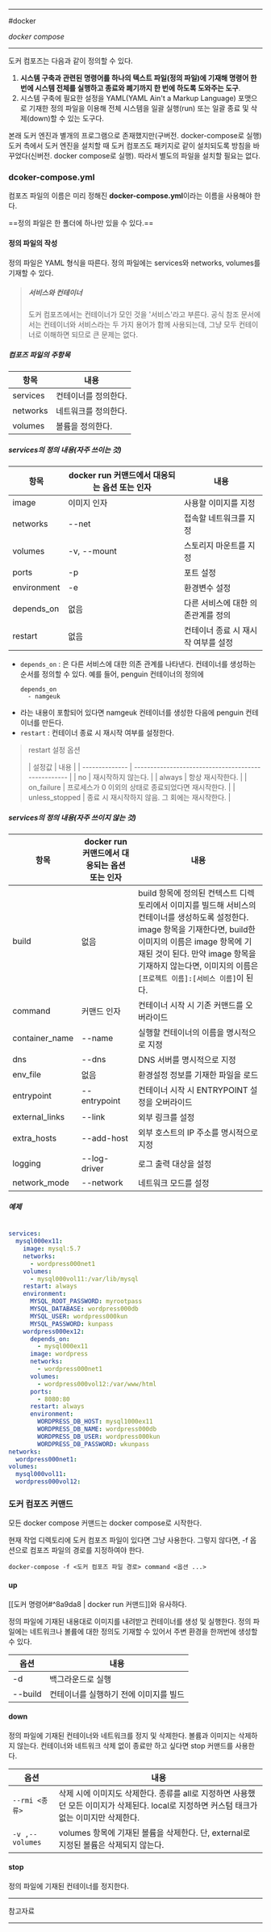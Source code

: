 
---

#docker

*docker compose*

---

도커 컴포즈는 다음과 같이 정의할 수 있다. 

1. **시스템 구축과 관련된 명령어를 하나의 텍스트 파일(정의 파일)에 기재해 명령어 한번에 시스템 전체를 실행하고 종료와 폐기까지 한 번에 하도록 도와주는 도구**.
2. 시스템 구축에 필요한 설정을 YAML(YAML Ain't a Markup Language) 포맷으로 기재한 정의 파일을 이용해 전체 시스템을 일괄 실행(run) 또는 일괄 종료 및 삭제(down)할 수 있는 도구다.

본래 도커 엔진과 별개의 프로그램으로 존재했지만(구버전. docker-compose로 실행) 도커 측에서 도커 엔진을 설치할 때 도커 컴포즈도 패키지로 같이 설치되도록 방침을 바꾸었다(신버전. docker compose로 실행). 따라서 별도의 파일을 설치할 필요는 없다.

### dcoker-compose.yml

컴포즈 파일의 이름은 미리 정해진 **docker-compose.yml**이라는 이름을 사용해야 한다.

==정의 파일은 한 폴더에 하나만 있을 수 있다.==

#### 정의 파일의 작성

정의 파일은 YAML 형식을 따른다.
정의 파일에는 services와 networks, volumes를 기재할 수 있다.

>##### 서비스와 컨테이너
>
>도커 컴포즈에서는 컨테이너가 모인 것을 '서비스'라고 부른다.
>공식 참조 문서에서는 컨테이너와 서비스라는 두 가지 용어가 함께 사용되는데, 그냥 모두 컨테이너로 이해하면 되므로 큰 문제는 없다.

##### 컴포즈 파일의 주항목

| 항목     | 내용                  |
| -------- | --------------------- |
| services | 컨테이너를 정의한다.  |
| networks | 네트워크를 정의한다. |
| volumes  | 볼륨을 정의한다.      |

##### services의 정의 내용(자주 쓰이는 것)

| 항목        | docker run 커맨드에서 대응되는 옵션 또는 인자 | 내용                                |
| ----------- | --------------------------------------------- | ----------------------------------- |
| image       | 이미지 인자                                   | 사용할 이미지를 지정                |
| networks    | --net                                         | 접속할 네트워크를 지정              |
| volumes     | -v, --mount                                   | 스토리지 마운트를 지정              |
| ports       | -p                                            | 포트 설정                           |
| environment | -e                                            | 환경변수 설정                       |
| depends_on  | 없음                                          | 다른 서비스에 대한 의존관계를 정의  |
| restart     | 없음                                          | 컨테이너 종료 시 재시작 여부를 설정 |

- `depends_on` : 은 다른 서비스에 대한 의존 관계를 나타낸다. 컨테이너를 생성하는 순서를 정의할 수 있다. 예를 들어, penguin 컨테이너의 정의에 
	```
	depends_on
	  - namgeuk
	```
- 라는 내용이 포함되어 있다면 namgeuk 컨테이너를 생성한 다음에 penguin 컨테이너를 만든다.
- `restart` : 컨테이너 종료 시 재시작 여부를 설정한다.

> restart 설정 옵션
>
>| 설정값         | 내용                                                |
| -------------- | --------------------------------------------------- |
| no             | 재시작하지 않는다.                                  |
| always         | 항상 재시작한다.                                    |
| on_failure     | 프로세스가 0 이외의 상태로 종료되었다면 재시작한다. |
| unless_stopped | 종료 시 재시작하지 않음. 그 회에는 재시작한다.      |

##### services의 정의 내용(자주 쓰이지 않는 것)

| 항목           | docker run 커맨드에서 대응되는 옵션 또는 인자 | 내용                                          |
| -------------- | --------------------------------------------- | --------------------------------------------- |
| build          | 없음                                          | build 항목에 정의된 컨텍스트 디렉토리에서 이미지를 빌드해 서비스의 컨테이너를 생성하도록 설정한다. image 항목을 기재한다면, build한 이미지의 이름은 image 항목에 기재된 것이 된다. 만약 image 항목을 기재하지 않는다면, 이미지의 이름은 `[프로젝트 이름]:[서비스 이름]`이 된다.                                              |
| command        | 커맨드 인자                                   | 컨테이너 시작 시 기존 커맨드를 오버라이드     |
| container_name | --name                                        | 실행할 컨테이너의 이름을 명시적으로 지정      |
| dns            | --dns                                         | DNS 서버를 명시적으로 지정                    |
| env_file       | 없음                                          | 환경설정 정보를 기재한 파일을 로드            |
| entrypoint     | --entrypoint                                  | 컨테이너 시작 시 ENTRYPOINT 설정을 오버라이드 |
| external_links | --link                                        | 외부 링크를 설정                              |
| extra_hosts    | --add-host                                    | 외부 호스트의 IP 주소를 명시적으로 지정       |
| logging        | --log-driver                                  | 로그 출력 대상을 설정                         |
| network_mode   | --network                                     | 네트워크 모드를 설정                          |

##### 예제

```yaml

services:
  mysql000ex11:
    image: mysql:5.7
    networks:
      - wordpress000net1
    volumes:
	  - mysql000vol11:/var/lib/mysql
	restart: always
	environment:
	  MYSQL_ROOT_PASSWORD: myrootpass
	  MYSQL_DATABASE: wordpress000db
	  MYSQL_USER: wordpress000kun
	  MYSQL_PASSWORD: kunpass
	wordpress000ex12:
	  depends_on:
	    - mysql000ex11
	  image: wordpress
	  networks:
	    - wordpress000net1
	  volumes:
	    - wordpress000vol12:/var/www/html
	  ports:
	    - 8080:80
	  restart: always
	  environment:
	    WORDPRESS_DB_HOST: mysql1000ex11
	    WORDPRESS_DB_NAME: wordpress000db
	    WORDPRESS_DB_USER: wordpress000kun
	    WORDPRESS_DB_PASSWORD: wkunpass
networks:
  wordpress000net1:
volumes:
  mysql000vol11:
  wordpress000vol12:

```

### 도커 컴포즈 커맨드

모든 docker compose 커맨드는 docker compose로 시작한다.

현재 작업 디렉토리에 도커 컴포즈 파일이 있다면 그냥 사용한다.
그렇지 않다면, -f 옵션으로 컴포즈 파일의 경로를 지정하여야 한다.

`docker-compose -f <도커 컴포즈 파일 경로> command <옵션 ...>`

#### up

[[도커 명령어#^8a9da8 | docker run 커맨드]]와 유사하다.

정의 파일에 기재된 내용대로 이미지를 내려받고 컨테이너를 생성 및 실행한다. 정의 파일에는 네트워크나 볼륨에 대한 정의도 기재할 수 있어서 주변 환경을 한꺼번에 생성할 수 있다.

| 옵션    | 내용                                   |
| ------- | -------------------------------------- |
| -d      | 백그라운드로 실행                      |
| --build | 컨테이너를 실행하기 전에 이미지를 빌드 |


#### down

정의 파일에 기재된 컨테이너와 네트워크를 정지 및 삭제한다. 볼륨과 이미지는 삭제하지 않는다. 컨테이너와 네트워크 삭제 없이 종료만 하고 싶다면 stop 커맨드를 사용한다.

| 옵션         | 내용                                                                                                                                       |
| ------------ | ------------------------------------------------------------------------------------------------------------------------------------------ |
| `--rmi <종류>`   | 삭제 시에 이미지도 삭제한다. 종류를 all로 지정하면 사용했던 모든 이미지가 삭제된다. local로 지정하면 커스텀 태크가 없는 이미지만 삭제한다. |
| `-v ,--volumes` | volumes 항목에 기재된 볼륨을 삭제한다. 단, external로 지정된 볼륨은 삭제되지 않는다.                                                                                                                                           |

#### stop

정의 파일에 기재된 컨테이너를 정지한다.

---

참고자료



---